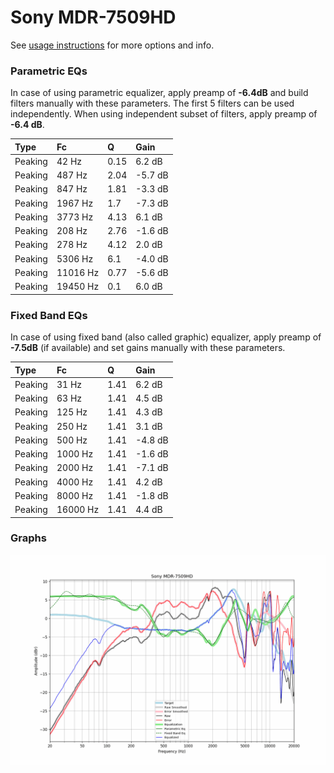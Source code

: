 # Sony MDR-7509HD
See [usage instructions](https://github.com/jaakkopasanen/AutoEq#usage) for more options and info.

### Parametric EQs
In case of using parametric equalizer, apply preamp of **-6.4dB** and build filters manually
with these parameters. The first 5 filters can be used independently.
When using independent subset of filters, apply preamp of **-6.4 dB**.

| Type    | Fc       |    Q | Gain    |
|:--------|:---------|:-----|:--------|
| Peaking | 42 Hz    | 0.15 | 6.2 dB  |
| Peaking | 487 Hz   | 2.04 | -5.7 dB |
| Peaking | 847 Hz   | 1.81 | -3.3 dB |
| Peaking | 1967 Hz  | 1.7  | -7.3 dB |
| Peaking | 3773 Hz  | 4.13 | 6.1 dB  |
| Peaking | 208 Hz   | 2.76 | -1.6 dB |
| Peaking | 278 Hz   | 4.12 | 2.0 dB  |
| Peaking | 5306 Hz  | 6.1  | -4.0 dB |
| Peaking | 11016 Hz | 0.77 | -5.6 dB |
| Peaking | 19450 Hz | 0.1  | 6.0 dB  |

### Fixed Band EQs
In case of using fixed band (also called graphic) equalizer, apply preamp of **-7.5dB**
(if available) and set gains manually with these parameters.

| Type    | Fc       |    Q | Gain    |
|:--------|:---------|:-----|:--------|
| Peaking | 31 Hz    | 1.41 | 6.2 dB  |
| Peaking | 63 Hz    | 1.41 | 4.5 dB  |
| Peaking | 125 Hz   | 1.41 | 4.3 dB  |
| Peaking | 250 Hz   | 1.41 | 3.1 dB  |
| Peaking | 500 Hz   | 1.41 | -4.8 dB |
| Peaking | 1000 Hz  | 1.41 | -1.6 dB |
| Peaking | 2000 Hz  | 1.41 | -7.1 dB |
| Peaking | 4000 Hz  | 1.41 | 4.2 dB  |
| Peaking | 8000 Hz  | 1.41 | -1.8 dB |
| Peaking | 16000 Hz | 1.41 | 4.4 dB  |

### Graphs
![](./Sony%20MDR-7509HD.png)